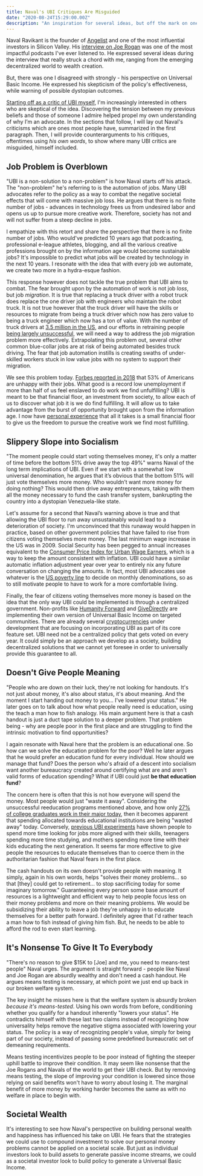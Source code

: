 ```yaml
---
title: Naval's UBI Critiques Are Misguided
date: "2020-08-24T15:29:00.00Z"
description: "An inspiration for several ideas, but off the mark on one."
---
```


Naval Ravikant is the founder of [Angelist](https://angel.co/) and one of the most influential investors in Silicon Valley. His [interview on Joe Rogan](https://www.youtube.com/watch?v=3qHkcs3kG44) was one of the most impactful podcasts I've ever listened to. He expressed several ideas during the interview that really struck a chord with me, ranging from the emerging decentralized world to wealth creation.

But, there was one I disagreed with strongly - his perspective on Universal Basic Income. He expressed his skepticism of the policy's effectiveness, while warning of possible dystopian outcomes.

[Starting off as a critic of UBI myself](https://davidvargas.me/blog/how-scott-santens-flipped-my-view-on-ubi/), I'm increasingly interested in others who are skeptical of the idea. Discovering the tension between my previous beliefs and those of someone I admire helped propel my own understanding of why I’m an advocate. In the sections that follow, I will lay out Naval's criticisms which are ones most people have, summarized in the first paragraph. Then, I will provide counterarguments to his critiques, oftentimes using _his own words_, to show where many UBI critics are misguided, himself included.

## Job Problem is Overblown
"UBI is a non-solution to a non-problem" is how Naval starts off his attack. The "non-problem" he's referring to is the automation of jobs. Many UBI advocates refer to the policy as a way to combat the negative societal effects that will come with massive job loss. He argues that there is no finite number of jobs - advances in technology frees us from undesired labor and opens us up to pursue more creative work. Therefore, society has not and will not suffer from a steep decline in jobs.

I empathize with this retort and share the perspective that there is no finite number of jobs. Who would've predicted 10 years ago that podcasting, professional e-league athletes, blogging, and all the various creative professions brought on by the information age would become sustainable jobs? It's impossible to predict what jobs will be created by technology in the next 10 years. I resonate with the idea that with every job we automate, we create two more in a hydra-esque fashion.

This response however does not tackle the true problem that UBI aims to combat. The fear brought upon by the automation of work is not job _loss_, but job _migration_. It is true that replacing a truck driver with a robot truck does replace the one driver job with engineers who maintain the robot truck. It is not true however that the truck driver will have the skills or resources to migrate from being a truck driver which now has zero value to being a truck engineer which now has a ton of value. With the number of truck drivers at [3.5 million in the US](https://www.census.gov/library/stories/2019/06/america-keeps-on-trucking.html#:~:text=More%20than%203.5%20million%20people,occupations%20in%20the%20United%20States.), and our efforts in retraining people [being largely unsuccessful](https://www.theatlantic.com/education/archive/2018/01/why-is-the-us-so-bad-at-protecting-workers-from-automation/549185/), we will need a way to address the job migration problem more effectively. Extrapolating this problem out, several other common blue-collar jobs are at risk of being automated besides truck driving. The fear that job automation instills is creating swaths of under-skilled workers stuck in low value jobs with no system to support their migration.

We see this problem today. [Forbes reported in 2018](https://www.forbes.com/sites/davidsturt/2018/03/08/10-shocking-workplace-stats-you-need-to-know/#db2f361f3afe) that 53% of Americans are unhappy with their jobs. What good is a record low unemployment if more than half of us feel enslaved to do work we find unfulfilling? UBI is meant to be that financial floor, an investment from society, to allow each of us to discover what job it is we do find fulfilling. It will allow us to take advantage from the burst of opportunity brought upon from the information age. I now have [personal experience](https://davidvargas.me/blog/taking-a-gap-year-on-life/) that all it takes is a small financial floor to give us the freedom to pursue the creative work we find most fulfilling. 

## Slippery Slope into Socialism
"The moment people could start voting themselves money, it's only a matter of time before the bottom 51% drive away the top 49%" warns Naval of the long term implications of UBI. Even if we start with a somewhat low universal denomination, he argues that it’s obvious that the bottom 51% will just vote themselves more money. Who wouldn’t want more money for doing nothing? This would then drive away entrepreneurs, taking with them all the money necessary to fund the cash transfer system, bankrupting the country into a dystopian Venezuela-like state.

Let's assume for a second that Naval’s warning above is true and that allowing the UBI floor to run away unsustainably would lead to a deterioration of society. I'm unconvinced that this runaway would happen in practice, based on other government policies that have failed to rise from citizens voting themselves more money. The last minimum wage increase in the US was in 2009. Social Security has been pegged to annual increases equivalent to the [Consumer Price Index for Urban Wage Earners](https://www.ssa.gov/cola/), which is a way to keep the amount consistent with inflation. UBI could have a similar automatic inflation adjustment year over year to entirely nix any future conversation on changing the amounts. In fact, most UBI advocates use whatever is the [US poverty line](https://aspe.hhs.gov/poverty-guidelines) to decide on monthly denominations, so as to still motivate people to have to work for a more comfortable living.
    
Finally, the fear of citizens voting themselves more money is based on the idea that the only way UBI could be implemented is through a centralized government. Non-profits like [Humanity Forward](https://movehumanityforward.com/1kproject) and [GiveDirectly](https://www.givedirectly.org/ubi-study/) are implementing their own version of Universal Basic Income on targeted communities. There are already several [cryptocurrencies](https://bitcointalk.org/index.php?topic=3242065.0) under development that are focusing on incorporating UBI as part of its core feature set. UBI need not be a centralized policy that gets voted on every year. It could simply be an approach we develop as a society, building decentralized solutions that we cannot yet foresee in order to universally provide this guarantee to all.

## Doesn't Give People Meaning
"People who are down on their luck, they're not looking for handouts. It's not just about money, it's also about status, it's about meaning. And the moment I start handing out money to you... I've lowered your status." He later goes on to talk about how what people really need is education, using the teach a man how to fish analogy. His main argument here is that a cash handout is just a duct tape solution to a deeper problem. That problem being - why are people poor in the first place and are struggling to find the intrinsic motivation to find opportunities?

I again resonate with Naval here that the problem is an educational one. So how can we solve the education problem for the poor? Well he later argues that he would prefer an education fund for every individual. How should we manage that fund? Does the person who's afraid of a descent into socialism want another bureaucracy created around certifying what are and aren't valid forms of education spending? What if UBI could just **be that education fund**?

The concern here is often that this is not how everyone will spend the money. Most people would just "waste it away". Considering the unsuccessful reeducation programs mentioned above, and how only [27% of college graduates work in their major today](https://www.newyorkfed.org/medialibrary/media/research/staff_reports/sr587.pdf), then it becomes apparent that spending allocated towards educational institutions are being "wasted away" today. Conversely, [previous UBI experiments](https://www.scottsantens.com/what-people-get-most-wrong-about-unconditional-basic-income) have shown people to spend more time looking for jobs more aligned with their skills, teenagers spending more time studying, and mothers spending more time with their kids educating the next generation. It seems far more effective to give people the resources to educate themselves than to coerce them in the authoritarian fashion that Naval fears in the first place.

The cash handouts on its own doesn't provide people with meaning. It simply, again in his own words, helps "solves their money problems... so that [they] could get to retirement... to stop sacrificing today for some imaginary tomorrow." Guaranteeing every person some base amount of resources is a lightweight and efficient way to help people focus less on their money problems and more on their meaning problems. We would be subsidizing their ability to leave a job they're unhappy in to educate themselves for a better path forward. I definitely agree that I'd rather teach a man how to fish instead of giving him fish. But, he needs to be able to afford the rod to even start learning.

## It's Nonsense To Give It To Everybody
"There's no reason to give $15K to [Joe] and me, you need to means-test people" Naval urges. The argument is straight forward - people like Naval and Joe Rogan are absurdly wealthy and don't need a cash handout. He argues means testing is necessary, at which point we just end up back in our broken welfare system.

The key insight he misses here is that the welfare system is absurdly broken _because it's means-tested_. Using his own words from before, conditioning whether you qualify for a handout inherently "lowers your status". He contradicts himself with these last two claims instead of recognizing how universality helps remove the negative stigma associated with lowering your status. The policy is a way of recognizing people's value, simply for being part of our society, instead of passing some predefined bureaucratic set of demeaning requirements.

Means testing incentivizes people to be poor instead of fighting the steeper uphill battle to improve their condition. It may seem like nonsense that the Joe Rogans and Navals of the world to get their UBI check. But by removing means testing, the slope of improving your condition is lowered since those relying on said benefits won't have to worry about losing it. The marginal benefit of more money by working harder becomes the same as with no welfare in place to begin with.

## Societal Wealth
It's interesting to see how Naval's perspective on building personal wealth and happiness has influenced his take on UBI. He fears that the strategies we could use to compound investment to solve our personal money problems cannot be applied on a societal scale. But just as individual investors look to build assets to generate passive income streams, we could as a societal investor look to build policy to generate a Universal Basic Income.
